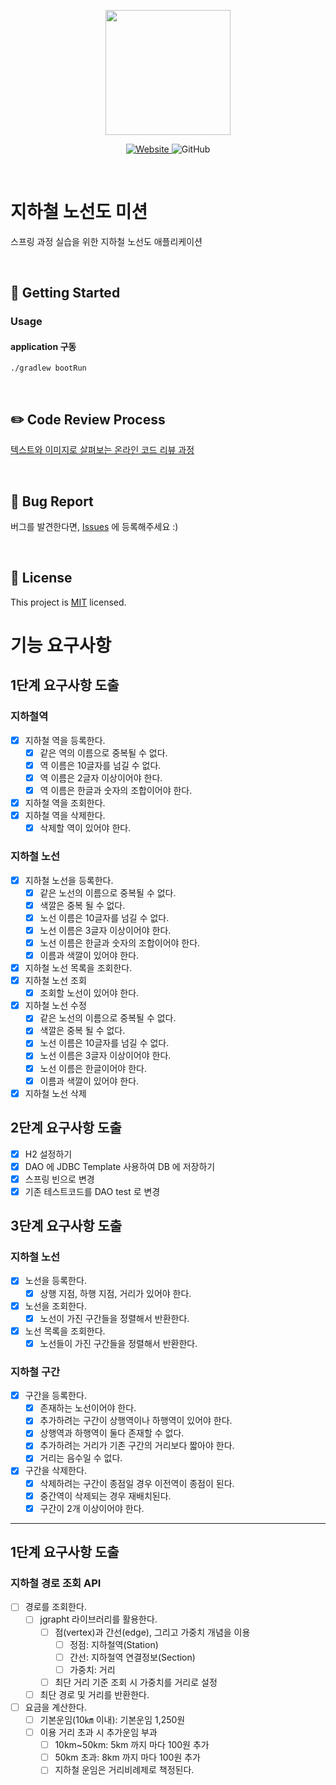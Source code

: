<p align="center">
    <img width="200px;" src="https://raw.githubusercontent.com/woowacourse/atdd-subway-admin-frontend/master/images/main_logo.png"/>
</p>
<p align="center">
  <a href="https://techcourse.woowahan.com/c/Dr6fhku7" alt="woowacuorse subway">
    <img alt="Website" src="https://img.shields.io/website?url=https%3A%2F%2Fedu.nextstep.camp%2Fc%2FR89PYi5H">
  </a>
  <img alt="GitHub" src="https://img.shields.io/github/license/woowacourse/atdd-subway-path">
</p>

<br>

# 지하철 노선도 미션

스프링 과정 실습을 위한 지하철 노선도 애플리케이션

<br>

## 🚀 Getting Started

### Usage

#### application 구동

```
./gradlew bootRun
```

<br>

## ✏️ Code Review Process

[텍스트와 이미지로 살펴보는 온라인 코드 리뷰 과정](https://github.com/next-step/nextstep-docs/tree/master/codereview)

<br>

## 🐞 Bug Report

버그를 발견한다면, [Issues](https://github.com/woowacourse/atdd-subway-path/issues) 에 등록해주세요 :)

<br>

## 📝 License

This project is [MIT](https://github.com/woowacourse/atdd-subway-path/blob/master/LICENSE) licensed.

# 기능 요구사항

## 1단계 요구사항 도출

### 지하철역

- [x] 지하철 역을 등록한다.
    - [x] 같은 역의 이름으로 중복될 수 없다.
    - [x] 역 이름은 10글자를 넘길 수 없다.
    - [x] 역 이름은 2글자 이상이어야 한다.
    - [x] 역 이름은 한글과 숫자의 조합이어야 한다.
- [x] 지하철 역을 조회한다.
- [x] 지하철 역을 삭제한다.
    - [x] 삭제할 역이 있어야 한다.

### 지하철 노선

- [x] 지하철 노선을 등록한다.
    - [x] 같은 노선의 이름으로 중복될 수 없다.
    - [x] 색깔은 중복 될 수 없다.
    - [x] 노선 이름은 10글자를 넘길 수 없다.
    - [x] 노선 이름은 3글자 이상이어야 한다.
    - [x] 노선 이름은 한글과 숫자의 조합이어야 한다.
    - [x] 이름과 색깔이 있어야 한다.
- [x] 지하철 노선 목록을 조회한다.
- [x] 지하철 노선 조회
    - [x] 조회할 노선이 있어야 한다.
- [x] 지하철 노선 수정
    - [x] 같은 노선의 이름으로 중복될 수 없다.
    - [x] 색깔은 중복 될 수 없다.
    - [x] 노선 이름은 10글자를 넘길 수 없다.
    - [x] 노선 이름은 3글자 이상이어야 한다.
    - [x] 노선 이름은 한글이어야 한다.
    - [x] 이름과 색깔이 있어야 한다.
- [x] 지하철 노선 삭제

## 2단계 요구사항 도출

- [x] H2 설정하기
- [x] DAO 에 JDBC Template 사용하여 DB 에 저장하기
- [x] 스프링 빈으로 변경
- [x] 기존 테스트코드를 DAO test 로 변경

## 3단계 요구사항 도출

### 지하철 노선

- [x] 노선을 등록한다.
    - [x] 상행 지점, 하행 지점, 거리가 있어야 한다.
- [x] 노선을 조회한다.
    - [x] 노선이 가진 구간들을 정렬해서 반환한다.
- [x] 노선 목록을 조회한다.
    - [x] 노선들이 가진 구간들을 정렬해서 반환한다.

### 지하철 구간

- [x] 구간을 등록한다.
    - [x] 존재하는 노선이어야 한다.
    - [x] 추가하려는 구간이 상행역이나 하행역이 있어야 한다.
    - [x] 상행역과 하행역이 둘다 존재할 수 없다.
    - [x] 추가하려는 거리가 기존 구간의 거리보다 짧아야 한다.
    - [x] 거리는 음수일 수 없다.
- [x] 구간을 삭제한다.
    - [x] 삭제하려는 구간이 종점일 경우 이전역이 종점이 된다.
    - [x] 중간역이 삭제되는 경우 재배치된다.
    - [x] 구간이 2개 이상이어야 한다.

---

## 1단계 요구사항 도출

### 지하철 경로 조회 API

- [ ] 경로를 조회한다.
    - [ ] jgrapht 라이브러리를 활용한다.
        - [ ] 점(vertex)과 간선(edge), 그리고 가중치 개념을 이용
            - [ ] 정점: 지하철역(Station)
            - [ ] 간선: 지하철역 연결정보(Section)
            - [ ] 가중치: 거리
        - [ ] 최단 거리 기준 조회 시 가중치를 거리로 설정
    - [ ] 최단 경로 및 거리를 반환한다.
  
- [ ] 요금을 계산한다.
    - [ ] 기본운임(10㎞ 이내): 기본운임 1,250원
    - [ ] 이용 거리 초과 시 추가운임 부과
        - [ ] 10km~50km: 5km 까지 마다 100원 추가
        - [ ] 50km 초과: 8km 까지 마다 100원 추가
        - [ ] 지하철 운임은 거리비례제로 책정된다.
